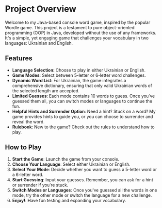 # Project Overview
Welcome to my Java-based console word game, inspired by the popular Wordle game. This project is a testament to pure object-oriented programming (OOP) in Java, developed without the use of any frameworks. It's a simple, yet engaging game that challenges your vocabulary in two languages: Ukrainian and English.

## Features
- **Language Selection**: Choose to play in either Ukrainian or English.
- **Game Modes**: Select between 5-letter or 6-letter word challenges.
- **Dynamic Word List**: For Ukrainian, the game integrates a comprehensive dictionary, ensuring that only valid Ukrainian words of the selected length are accepted.
- **Limited Guesses**: Each mode contains 10 words to guess. Once you've guessed them all, you can switch modes or languages to continue the fun.
- **Helpful Hints and Surrender Option**: Need a hint? Stuck on a word? My game provides hints to guide you, or you can choose to surrender and reveal the word.
- **Rulebook**: New to the game? Check out the rules to understand how to play.

## How to Play
1. **Start the Game**: Launch the game from your console.
2. **Choose Your Language**: Select either Ukrainian or English.
3. **Select Your Mode**: Decide whether you want to guess a 5-letter word or a 6-letter word.
4. **Start Guessing**: Input your guesses. Remember, you can ask for a hint or surrender if you're stuck.
5. **Switch Modes or Languages**: Once you've guessed all the words in one mode, try the other mode or switch the language for a new challenge.
6. **Enjoy!**: Have fun testing and expanding your vocabulary.
